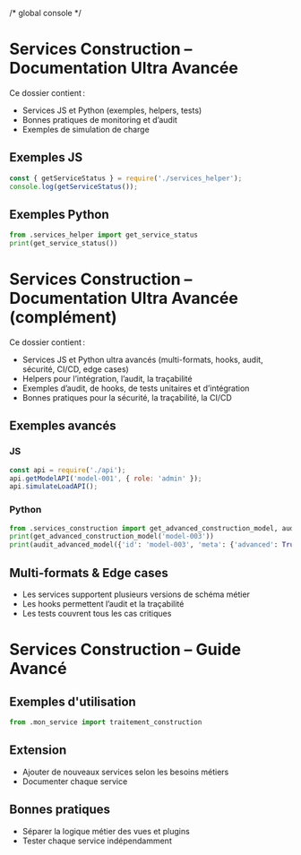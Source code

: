 /* global console */
# Services Construction – Documentation Ultra Avancée

Ce dossier contient :
- Services JS et Python (exemples, helpers, tests)
- Bonnes pratiques de monitoring et d’audit
- Exemples de simulation de charge

## Exemples JS
```js
const { getServiceStatus } = require('./services_helper');
console.log(getServiceStatus());
```

## Exemples Python
```python
from .services_helper import get_service_status
print(get_service_status())
```

# Services Construction – Documentation Ultra Avancée (complément)

Ce dossier contient :
- Services JS et Python ultra avancés (multi-formats, hooks, audit, sécurité, CI/CD, edge cases)
- Helpers pour l’intégration, l’audit, la traçabilité
- Exemples d’audit, de hooks, de tests unitaires et d’intégration
- Bonnes pratiques pour la sécurité, la traçabilité, la CI/CD

## Exemples avancés

### JS
```js
const api = require('./api');
api.getModelAPI('model-001', { role: 'admin' });
api.simulateLoadAPI();
```

### Python
```python
from .services_construction import get_advanced_construction_model, audit_advanced_model
print(get_advanced_construction_model('model-003'))
print(audit_advanced_model({'id': 'model-003', 'meta': {'advanced': True}}))
```

## Multi-formats & Edge cases
- Les services supportent plusieurs versions de schéma métier
- Les hooks permettent l’audit et la traçabilité
- Les tests couvrent tous les cas critiques

# Services Construction – Guide Avancé

## Exemples d'utilisation

```python
from .mon_service import traitement_construction
```

## Extension
- Ajouter de nouveaux services selon les besoins métiers
- Documenter chaque service

## Bonnes pratiques
- Séparer la logique métier des vues et plugins
- Tester chaque service indépendamment
